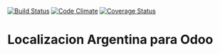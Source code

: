 [![Build Status](https://travis-ci.org/odoo-arg/odoo_l10n_ar.svg?branch=master)](https://travis-ci.org/odoo-arg/odoo_l10n_ar)
[![Code Climate](https://codeclimate.com/github/odoo-arg/odoo_l10n_ar/badges/gpa.svg)](https://codeclimate.com/odoo-arg/odoo_l10n_ar)
[![Coverage Status](https://coveralls.io/repos/github/odoo-arg/odoo_l10n_ar/badge.svg?branch=master)](https://coveralls.io/github/odoo-arg/odoo_l10n_ar?branch=master)

# Localizacion Argentina para Odoo
